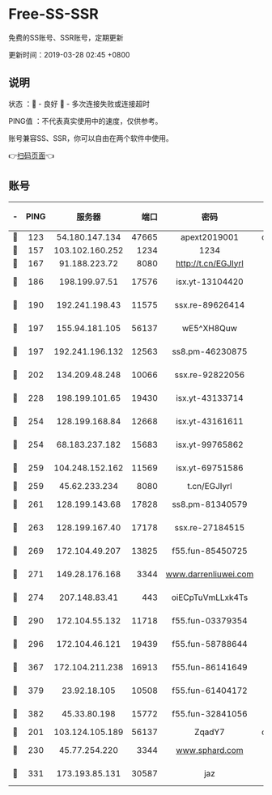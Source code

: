 # Free-SS-SSR

免费的SS账号、SSR账号，定期更新

更新时间：2019-03-28 02:45 +0800

## 说明

状态     ：🙂 - 良好 🙁 - 多次连接失败或连接超时

PING值   ：不代表真实使用中的速度，仅供参考。

账号兼容SS、SSR，你可以自由在两个软件中使用。

👉[扫码页面](https://liesauer.github.io/Free-SS-SSR/)👈

## 账号

|-|PING|服务器|端口|密码|加密方式|区域|
|:----:|:----:|:-----:|-----:|:----:|:----:|:----:|
|🙂|123|54.180.147.134|47665|apext2019001|chacha20|KR|
|🙂|157|103.102.160.252|1234|1234|rc4-md5|JP|
|🙂|167|91.188.223.72|8080|http://t.cn/EGJIyrl|rc4-md5|RU|
|🙂|186|198.199.97.51|17576|isx.yt-13104420|aes-256-cfb|US|
|🙂|190|192.241.198.43|11575|ssx.re-89626414|aes-256-cfb|US|
|🙂|197|155.94.181.105|56137|wE5^XH8Quw|aes-256-cfb|US|
|🙂|197|192.241.196.132|12563|ss8.pm-46230875|aes-256-cfb|US|
|🙂|202|134.209.48.248|10066|ssx.re-92822056|aes-256-cfb|US|
|🙂|228|198.199.101.65|19430|isx.yt-43133714|aes-256-cfb|US|
|🙂|254|128.199.168.84|12668|isx.yt-43161611|aes-256-cfb|SG|
|🙂|254|68.183.237.182|15683|isx.yt-99765862|aes-256-cfb|SG|
|🙂|259|104.248.152.162|11569|isx.yt-69751586|aes-256-cfb|SG|
|🙂|259|45.62.233.234|8080|t.cn/EGJIyrl|rc4-md5|CA|
|🙂|261|128.199.143.68|17828|ss8.pm-81340579|aes-256-cfb|SG|
|🙂|263|128.199.167.40|17178|ssx.re-27184515|aes-256-cfb|SG|
|🙂|269|172.104.49.207|13825|f55.fun-85450725|aes-256-cfb|SG|
|🙂|271|149.28.176.168|3344|www.darrenliuwei.com|aes-256-cfb|AU|
|🙂|274|207.148.83.41|443|oiECpTuVmLLxk4Ts|aes-256-cfb|AU|
|🙂|290|172.104.55.132|11718|f55.fun-03379354|aes-256-cfb|SG|
|🙂|296|172.104.46.121|19439|f55.fun-58788644|aes-256-cfb|SG|
|🙂|367|172.104.211.238|16913|f55.fun-86141649|aes-256-cfb|US|
|🙂|379|23.92.18.105|10508|f55.fun-61404172|aes-256-cfb|US|
|🙂|382|45.33.80.198|15772|f55.fun-32841056|aes-256-cfb|US|
|🙂|201|103.124.105.189|56137|ZqadY7|chacha20|US|
|🙂|230|45.77.254.220|3344|www.sphard.com|aes-256-cfb|SG|
|🙂|331|173.193.85.131|30587|jaz|aes-256-cfb|US|
